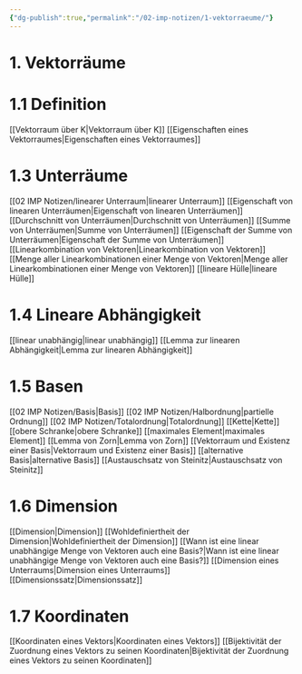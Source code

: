 ```yaml
---
{"dg-publish":true,"permalink":"/02-imp-notizen/1-vektorraeume/"}
---
```


# 1. Vektorräume
# 1.1 Definition
[[Vektorraum über K\|Vektorraum über K]]
[[Eigenschaften eines Vektorraumes\|Eigenschaften eines Vektorraumes]]

# 1.3 Unterräume
[[02 IMP Notizen/linearer Unterraum\|linearer Unterraum]]
[[Eigenschaft von linearen Unterräumen\|Eigenschaft von linearen Unterräumen]]
[[Durchschnitt von Unterräumen\|Durchschnitt von Unterräumen]]
[[Summe von Unterräumen\|Summe von Unterräumen]]
[[Eigenschaft der Summe von Unterräumen\|Eigenschaft der Summe von Unterräumen]]
[[Linearkombination von Vektoren\|Linearkombination von Vektoren]]
[[Menge aller Linearkombinationen einer Menge von Vektoren\|Menge aller Linearkombinationen einer Menge von Vektoren]]
[[lineare Hülle\|lineare Hülle]]
# 1.4 Lineare Abhängigkeit
[[linear unabhängig\|linear unabhängig]]
[[Lemma zur linearen Abhängigkeit\|Lemma zur linearen Abhängigkeit]]
# 1.5 Basen
[[02 IMP Notizen/Basis\|Basis]] 
[[02 IMP Notizen/Halbordnung\|partielle Ordnung]]
[[02 IMP Notizen/Totalordnung\|Totalordnung]]
[[Kette\|Kette]]
[[obere Schranke\|obere Schranke]]
[[maximales Element\|maximales Element]]
[[Lemma von Zorn\|Lemma von Zorn]]
[[Vektorraum und Existenz einer Basis\|Vektorraum und Existenz einer Basis]]
[[alternative Basis\|alternative Basis]]
[[Austauschsatz von Steinitz\|Austauschsatz von Steinitz]]

# 1.6 Dimension
[[Dimension\|Dimension]]
[[Wohldefiniertheit der Dimension\|Wohldefiniertheit der Dimension]]
[[Wann ist eine linear unabhängige Menge von Vektoren auch eine Basis?\|Wann ist eine linear unabhängige Menge von Vektoren auch eine Basis?]]
[[Dimension eines Unterraums\|Dimension eines Unterraums]]
[[Dimensionssatz\|Dimensionssatz]]
# 1.7 Koordinaten
[[Koordinaten eines Vektors\|Koordinaten eines Vektors]]
[[Bijektivität der Zuordnung eines Vektors zu seinen Koordinaten\|Bijektivität der Zuordnung eines Vektors zu seinen Koordinaten]]



